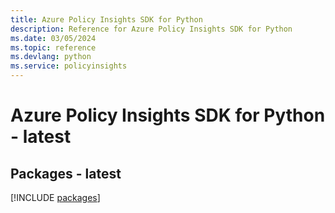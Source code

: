 ```yaml
---
title: Azure Policy Insights SDK for Python
description: Reference for Azure Policy Insights SDK for Python
ms.date: 03/05/2024
ms.topic: reference
ms.devlang: python
ms.service: policyinsights
---
```

# Azure Policy Insights SDK for Python - latest
## Packages - latest
[!INCLUDE [packages](policy-insights-index.md)]